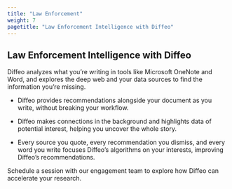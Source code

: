 ```yaml
---
title: "Law Enforcement"
weight: 7
pagetitle: "Law Enforcement Intelligence with Diffeo"
---
```


## Law Enforcement Intelligence with Diffeo

Diffeo analyzes what you’re writing in tools like Microsoft OneNote and Word, and explores the deep web and your data sources to find the information you’re missing.

* Diffeo provides recommendations alongside your document as you write, without breaking your workflow.

* Diffeo makes connections in the background and highlights data of potential interest, helping you uncover the whole story.

* Every source you quote, every recommendation you dismiss, and every word you write focuses Diffeo’s algorithms on your interests, improving Diffeo’s recommendations.

Schedule a session with our engagement team to explore how Diffeo can accelerate your research.
